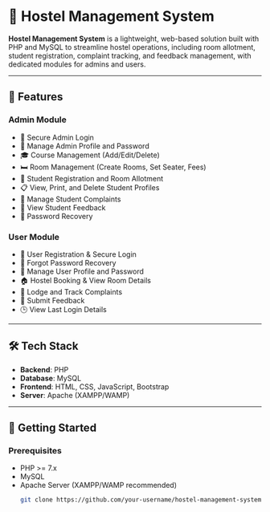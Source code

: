 # 🏨 Hostel Management System

**Hostel Management System** is a lightweight, web-based solution built with PHP and MySQL to streamline hostel operations, including room allotment, student registration, complaint tracking, and feedback management, with dedicated modules for admins and users.

---

## 🔧 Features

### Admin Module
- 🔐 Secure Admin Login
- 👤 Manage Admin Profile and Password
- 🎓 Course Management (Add/Edit/Delete)
- 🛏️ Room Management (Create Rooms, Set Seater, Fees)
- 📝 Student Registration and Room Allotment
- 📋 View, Print, and Delete Student Profiles
- 📢 Manage Student Complaints
- 💬 View Student Feedback
- 🔑 Password Recovery

### User Module
- 📝 User Registration & Secure Login
- 🔑 Forgot Password Recovery
- 👤 Manage User Profile and Password
- 🏠 Hostel Booking & View Room Details
- 📢 Lodge and Track Complaints
- 💬 Submit Feedback
- 🕒 View Last Login Details

---

## 🛠️ Tech Stack

- **Backend**: PHP
- **Database**: MySQL
- **Frontend**: HTML, CSS, JavaScript, Bootstrap
- **Server**: Apache (XAMPP/WAMP)

---

## 🚀 Getting Started

### Prerequisites
- PHP >= 7.x
- MySQL
- Apache Server (XAMPP/WAMP recommended)
   ```bash
   git clone https://github.com/your-username/hostel-management-system.git
